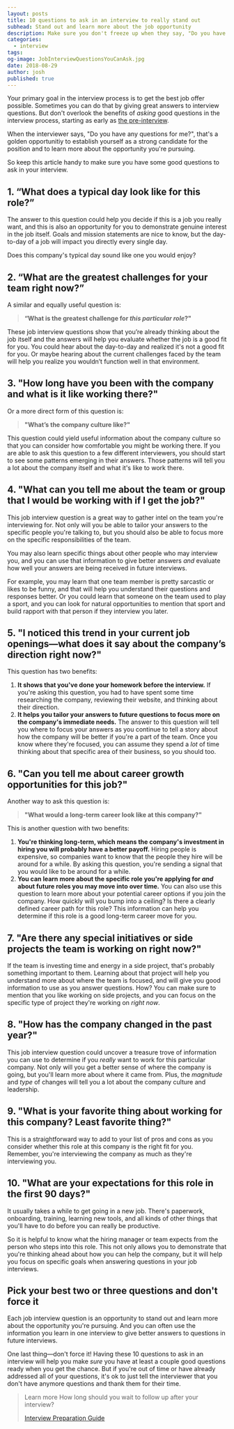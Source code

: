 ```yaml
---
layout: posts
title: 10 questions to ask in an interview to really stand out
subhead: Stand out and learn more about the job opportunity
description: Make sure you don't freeze up when they say, "Do you have any questions for me?" Blow them away with these 10 questions to ask in an interview.
categories:
  - interview
tags:
og-image: JobInterviewQuestionsYouCanAsk.jpg
date: 2018-08-29
author: josh
published: true
---
```


Your primary goal in the interview process is to get the best job offer possible. Sometimes you can do that by giving great answers to interview questions. But don't overlook the benefits of *asking* good questions in the interview process, starting as early as [the pre-interview](/book/interview/pre-interview-phase/).

When the interviewer says, "Do you have any questions for me?", that's a golden opportunitiy to establish yourself as a strong candidate for the position and to learn more about the opportunity you're pursuing.

So keep this article handy to make sure you have some good questions to ask in your interview.

## 1. “What does a typical day look like for this role?”

The answer to this question could help you decide if this is a job you really want, and this is also an opportunity for you to demonstrate genuine interest in the job itself. Goals and mission statements are nice to know, but the day-to-day of a job will impact you directly every single day.

Does this company's typical day sound like one you would enjoy?

## 2. “What are the greatest challenges for your team right now?”

A similar and equally useful question is:

> **“What is the greatest challenge for *this particular role*?"**

These job interview questions show that you’re already thinking about the job itself and the answers will help you evaluate whether the job is a good fit for you. You could hear about the day-to-day and realized it's not a good fit for you. Or maybe hearing about the current challenges faced by the team will help you realize you wouldn’t function well in that environment.

## 3. "How long have you been with the company and what is it like working there?"

Or a more direct form of this question is:

> **"What’s the company culture like?"**

This question could yield useful information about the company culture so that you can consider how comfortable you might be working there. If you are able to ask this question to a few different interviewers, you should start to see some patterns emerging in their answers. Those patterns will tell you a lot about the company itself and what it's like to work there.

## 4. "What can you tell me about the team or group that I would be working with if I get the job?"

This job interview question is a great way to gather intel on the team you're interviewing for. Not only will you be able to tailor your answers to the specific people you're talking to, but you should also be able to focus more on the specific responsibilities of the team.

You may also learn specific things about other people who may interview you, and you can use that information to give better answers *and* evaluate how well your answers are being received in future interviews.

For example, you may learn that one team member is pretty sarcastic or likes to be funny, and that will help you understand their questions and responses better. Or you could learn that someone on the team used to play a sport, and you can look for natural opportunities to mention that sport and build rapport with that person if they interview you later.

## 5. "I noticed this trend in your current job openings—what does it say about the company’s direction right now?"

This question has two benefits:

1. **It shows that you've done your homework before the interview.** If you're asking this question, you had to have spent some time researching the company, reviewing their website, and thinking about their direction.
2. **It helps you tailor your answers to future questions to focus more on the company's immediate needs.** The answer to this question will tell you where to focus your answers as you continue to tell a story about how the company will be better if you're a part of the team. Once you know where they're focused, you can assume they spend a *lot* of time thinking about that specific area of their business, so you should too.

## 6. "Can you tell me about career growth opportunities for this job?"

Another way to ask this question is:

> **"What would a long-term career look like at this company?"**

This is another question with two benefits:

1. **You're thinking long-term, which means the company's investment in hiring you will probably have a better payoff.** Hiring people is expensive, so companies want to know that the people they hire will be around for a while. By asking this question, you're sending a signal that you would like to be around for a while.
2. **You can learn more about the specific role you're applying for *and* about future roles you may move into over time.** You can also use this question to learn more about your potential career options if you join the company. How quickly will you bump into a ceiling? Is there a clearly defined career path for this role? This information can help you determine if this role is a good long-term career move for you.

## 7. "Are there any special initiatives or side projects the team is working on right now?"

If the team is investing time and energy in a side project, that's probably something important to them. Learning about that project will help you understand more about where the team is focused, and will give you good information to use as you answer questions. How? You can make sure to mention that you like working on side projects, and you can focus on the specific type of project they're working on *right now*.

## 8. "How has the company changed in the past year?"

This job interview question could uncover a treasure trove of information you can use to determine if you *really* want to work for this particular company. Not only will you get a better sense of where the company is going, but you'll learn more about where it came from. Plus, the *magnitude* and *type* of changes will tell you a lot about the company culture and leadership.

## 9. "What is your favorite thing about working for this company? Least favorite thing?"

This is a straightforward way to add to your list of pros and cons as you consider whether this role at this company is the right fit for you. Remember, you're interviewing the company as much as they're interviewing you.

## 10. "What are your expectations for this role in the first 90 days?"

It usually takes a while to get going in a new job. There's paperwork, onboarding, training, learning new tools, and all kinds of other things that you'll have to do before you can really be productive.

So it is helpful to know what the hiring manager or team expects from the person who steps into this role. This not only allows you to demonstrate that you're thinking ahead about how you can help the company, but it will help you focus on specific goals when answering questions in your job interviews.

## Pick your best two or three questions and don't force it

Each job interview question is an opportunity to stand out and learn more about the opportunity you're pursuing. And you can often use the information you learn in one interview to give better answers to questions in future interviews.

One last thing—don't force it! Having these 10 questions to ask in an interview will help you make *sure* you have at least a couple good questions ready when you get the chance. But if you're out of time or have already addressed all of your questions, it's ok to just tell the interviewer that you don't have anymore questions and thank them for their time.

<blockquote class="ico link-callout">
  <p><span>Learn more</span> How long should you wait to follow up after your interview?</p>
  <p><a href="/interview-preparation-guide/">Interview Preparation Guide <i class="fas fa-angle-double-right"></i></a></p>
</blockquote>